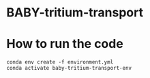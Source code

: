 # BABY-tritium-transport


# How to run the code

```
conda env create -f environment.yml
conda activate baby-tritium-transport-env
```